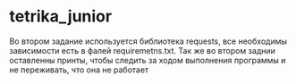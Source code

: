 # tetrika_junior

Во втором задание используется библиотека requests, все необходимы зависимости есть в фалей requiremetns.txt. Так же во втором заднии оставленны принты, чтобы следить за ходом выполнения программы и не переживать, что она не работает
